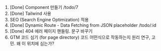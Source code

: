 1. [Done] Component 만들기 /todo/7
2. [Done] Tailwind 사용
3. SEO (Search Engine Optimization) 적용
4. [Done] Dynamic Route - Data Fetching from JSON placeholder /todo/:id
5. [Done] 404 에러 페이지 핸들링. 문구 바꾸기
6. GTM 코드 심기 (for page directory) 코드 어떤식으로 작동하는지 원리 연구, 고민. 왜 이 위치에 심는가?
